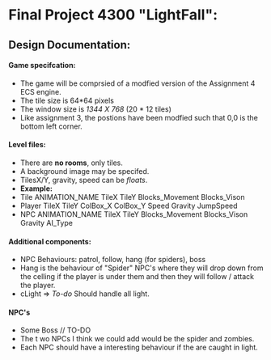 # Final Project 4300 "LightFall":


## Design Documentation:



#### Game specifcation:

- The game will be comprsied of a modfied version of the Assignment 4 ECS engine.
- The tile size is 64*64 pixels
- The window size is *1344 X 768*  (20 * 12 tiles)
- Like assignment 3, the postions have been modfied such that 0,0 is the bottom left corner.


#### Level files:

- There are **no rooms**, only tiles.
- A background image may be specifed.
- TilesX/Y, gravity, speed can be *floats*.
- **Example:**
- Tile ANIMATION_NAME TileX TileY Blocks_Movement Blocks_Vison
- Player TileX TileY ColBox_X ColBox_Y Speed Gravity JumpSpeed
- NPC ANIMATION_NAME TileX TileY Blocks_Movement Blocks_Vison Gravity AI_Type


#### Additional components:

- NPC Behaviours: patrol, follow, hang (for spiders), boss
- Hang is the behaviour of "Spider" NPC's where they will drop down from the celling if the player is under them and then they will follow / attack the player.
- cLight => *To-do*  Should handle all light.


#### NPC's 

- Some Boss // TO-DO
- The t wo NPCs I think we could add would be the spider and zombies.
- Each NPC should have a interesting behaviour if the are caught in light. 